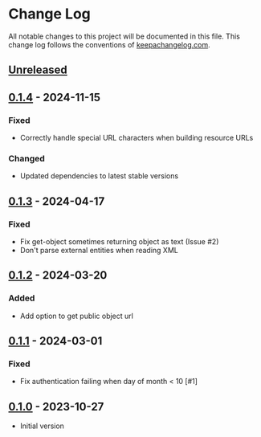 # Change Log
All notable changes to this project will be documented in this
file. This change log follows the conventions of
[keepachangelog.com](http://keepachangelog.com/).

## [Unreleased]

## [0.1.4] - 2024-11-15
### Fixed
- Correctly handle special URL characters when building resource URLs

### Changed
- Updated dependencies to latest stable versions

## [0.1.3] - 2024-04-17
### Fixed
- Fix get-object sometimes returning object as text (Issue #2)
- Don't parse external entities when reading XML

## [0.1.2] - 2024-03-20
### Added
- Add option to get public object url

## [0.1.1] - 2024-03-01
### Fixed
- Fix authentication failing when day of month < 10 [#1]

## [0.1.0] - 2023-10-27
- Initial version

[Unreleased]: https://github.com/gethop-dev/object-storage.azure-blob-storage/compare/v0.1.4...HEAD
[0.1.4]: https://github.com/gethop-dev/object-storage.azure-blob-storage/releases/tag/v0.1.4
[0.1.3]: https://github.com/gethop-dev/object-storage.azure-blob-storage/releases/tag/v0.1.3
[0.1.2]: https://github.com/gethop-dev/object-storage.azure-blob-storage/releases/tag/v0.1.2
[0.1.1]: https://github.com/gethop-dev/object-storage.azure-blob-storage/releases/tag/v0.1.1
[0.1.0]: https://github.com/gethop-dev/object-storage.azure-blob-storage/releases/tag/v0.1.0
